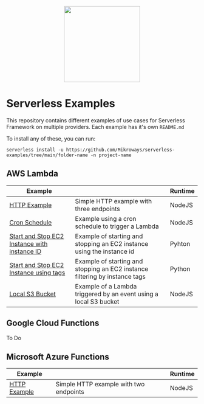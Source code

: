 <div align="center">
<p>
    <img
        style="width: 200px"
        width="200"
        src="https://avatars.githubusercontent.com/u/11018852?s=200&v=4"
    >
</p>
</div>

# Serverless Examples

This repository contains different examples of use cases for Serverless Framework on multiple providers. Each example has it's own `README.md`

To install any of these, you can run:

```
serverless install -u https://github.com/Mikroways/serverless-examples/tree/main/folder-name -n project-name
```

## AWS Lambda

| Example                                                                           |                                                                             | Runtime |
| --------------------------------------------------------------------------------- | --------------------------------------------------------------------------- | ------- |
| [HTTP Example](aws/http-example/)                                                 | Simple HTTP example with three endpoints                                    | NodeJS  |
| [Cron Schedule](aws/cron-schedule-example/)                                       | Example using a cron schedule to trigger a Lambda                           | NodeJS  |
| [Start and Stop EC2 Instance with instance ID](aws/ec2-example-with-instance-id/) | Example of starting and stopping an EC2 instance using the instance id      | Pyhton  |
| [Start and Stop EC2 Instance using tags](aws/ec2-example-with-filter/)            | Example of starting and stopping an EC2 instance filtering by instance tags | Python  |
| [Local S3 Bucket](aws/s3-example/)                                                | Example of a Lambda triggered by an event using a local S3 bucket           | NodeJS  |

## Google Cloud Functions

To Do

## Microsoft Azure Functions

| Example                             |                                        | Runtime |
| ----------------------------------- | -------------------------------------- | ------- |
| [HTTP Example](azure/http-example/) | Simple HTTP example with two endpoints | NodeJS  |
